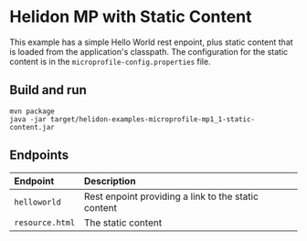 # Helidon MP with Static Content

This example has a simple Hello World rest enpoint, plus
static content that is loaded from the application's classpath.
The configuration for the static content is in the
`microprofile-config.properties` file.

## Build and run

```shell
mvn package
java -jar target/helidon-examples-microprofile-mp1_1-static-content.jar
```

## Endpoints

|Endpoint    |Description      |
|:-----------|:----------------|
|`helloworld`|Rest enpoint providing a link to the static content|
|`resource.html`|The static content|
